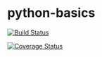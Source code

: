 # python-basics

[![Build Status](https://travis-ci.org/DanielBalda/python-basics.svg?branch=master)](https://travis-ci.org/DanielBalda/python-basics)

[![Coverage Status](https://coveralls.io/repos/github/DanielBalda/python-basics/badge.svg)](https://coveralls.io/github/DanielBalda/python-basics)
